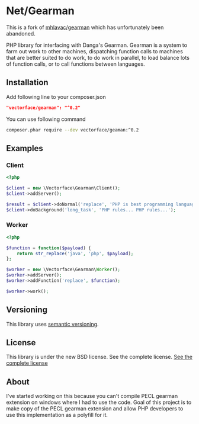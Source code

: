 Net/Gearman
===========

This is a fork of [mhlavac/gearman](https://github.com/mhlavac/gearman) which has unfortunately been abandoned.

PHP library for interfacing with Danga's Gearman. Gearman is a system to farm out work to other machines,
dispatching function calls to machines that are better suited to do work, to do work in parallel, to load
balance lots of function calls, or to call functions between languages. 

Installation
------------

Add following line to your composer.json
``` json
"vectorface/gearman": "^0.2"
``` 

You can use following command
``` sh
composer.phar require --dev vectorface/geaman:^0.2
```

Examples
--------

### Client

``` php
<?php

$client = new \Vectorface\Gearman\Client();
$client->addServer();

$result = $client->doNormal('replace', 'PHP is best programming language!');
$client->doBackground('long_task', 'PHP rules... PHP rules...');
```

### Worker

``` php
<?php

$function = function($payload) {
    return str_replace('java', 'php', $payload);
};

$worker = new \Vectorface\Gearman\Worker();
$worker->addServer();
$worker->addFunction('replace', $function);

$worker->work();
```

Versioning
----------

This library uses [semantic versioning](http://semver.org/).

License
-------

This library is under the new BSD license. See the complete license. [See the complete license](https://github.com/vectorface/gearman/blob/master/LICENSE)

About
-----

I've started working on this because you can't compile PECL gearman extension on windows where I had to use the code.
Goal of this project is to make copy of the PECL gearman extension and allow PHP developers to use this implementation
as a polyfill for it.
